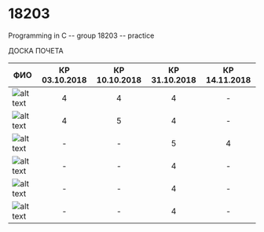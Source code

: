 # 18203
Programming in C -- group 18203 -- practice 

ДОСКА ПОЧЕТА

ФИО | КР 03.10.2018 | КР 10.10.2018 | КР 31.10.2018 | КР 14.11.2018
--- | :---: | :---: | :---: | :---:
![alt text](https://avatars1.githubusercontent.com/u/5317360?s=400&v=4 "Иванов") | 4 | 4 | 4 | -
![alt text](https://avatars1.githubusercontent.com/u/43092680?s=400&v=4 "Погодаев") | 4 | 5 | 4 | -
![alt text](https://avatars1.githubusercontent.com/u/44063918?s=460&v=4 "Кондратьев") | - | - | 5 | 4
![alt text](https://avatars2.githubusercontent.com/u/44012242?s=460&v=4 "Кондратьева") | - | - | 4 | -
![alt text](https://avatars1.githubusercontent.com/u/43515119?s=460&v=4 "Немцев") | - | - | 4 | -
![alt text](https://avatars1.githubusercontent.com/u/42988190?s=88&v=4 "Тычинин") | - | - | 4 | -
